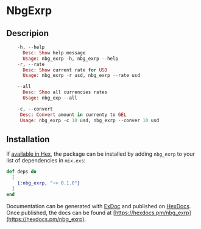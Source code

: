 # NbgExrp

## Descripion
```elixir
	-h, --help
	  Desc: Show help message
	  Usage: nbg_exrp -h, nbg_exrp --help
	-r, --rate
	  Desc: Show current rate for USD
	  Usage: nbg_exrp -r usd, nbg_exrp --rate usd

	--all
	  Desc: Shoo all currencies rates
	  Usage: nbg_exp --all

	-c, --convert
	 Desc: Convert amount in currenty to GEL
	 Usage: nbg_exrp -c 10 usd, nbg_exrp --conver 10 usd
```


## Installation

If [available in Hex](https://hex.pm/docs/publish), the package can be installed
by adding `nbg_exrp` to your list of dependencies in `mix.exs`:

```elixir
def deps do
  [
	{:nbg_exrp, "~> 0.1.0"}
  ]
end
```

Documentation can be generated with [ExDoc](https://github.com/elixir-lang/ex_doc)
and published on [HexDocs](https://hexdocs.pm). Once published, the docs can
be found at [https://hexdocs.pm/nbg_exrp](https://hexdocs.pm/nbg_exrp).
